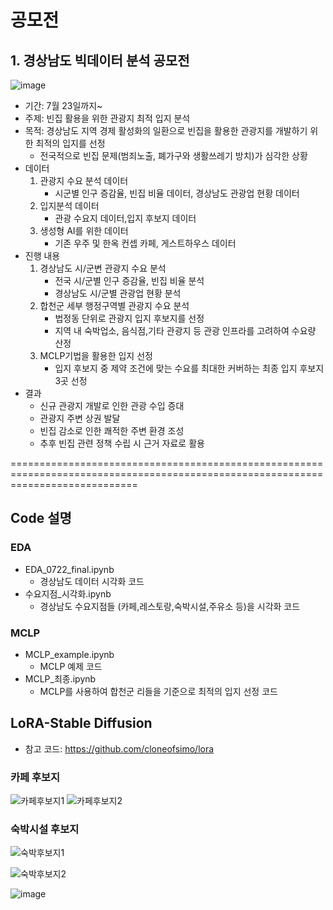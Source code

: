 
**공모전**
==================================================================================================================================
## 1. 경상남도 빅데이터 분석 공모전



![image](https://github.com/user-attachments/assets/40c389f1-b076-4192-a24d-08ca1a5ea8cc)






 * 기간: 7월 23일까지~
 * 주제: 빈집 활용을 위한 관광지 최적 입지 분석
 * 목적: 경상남도 지역 경제 활성화의 일환으로 빈집을 활용한 관광지를 개발하기 위한 최적의 입지를 선정
   - 전국적으로 빈집 문제(범죄노출, 폐가구와 생활쓰레기 방치)가 심각한 상황
 * 데이터
   1. 관광지 수요 분석 데이터
      - 시군별 인구 증감율, 빈집 비율 데이터, 경상남도 관광업 현황 데이터
   2. 입지분석 데이터
      - 관광 수요지 데이터,입지 후보지 데이터
   3. 생성형 AI를 위한 데이터
      - 기존 우주 및 한옥 컨셉 카페, 게스트하우스 데이터
* 진행 내용
  1. 경상남도 시/군변 관광지 수요 분석
     - 전국 시/군별 인구 증감율, 빈집 비율 분석
     - 경상남도 시/군별 관광업 현황 분석
  2. 합천군 세부 행정구역별 관광지 수요 분석
     - 법정동 단위로 관광지 입지 후보지를 선정
     - 지역 내 숙박업소, 음식점,기타 관광지 등 관광 인프라를 고려하여 수요량 산정
  3. MCLP기법을 활용한 입지 선정
     - 입지 후보지 중 제약 조건에 맞는 수요를 최대한 커버하는 최종 입지 후보지 3곳 선정
* 결과
  - 신규 관광지 개발로 인한 관광 수입 증대
  - 관광지 주변 상권 발달
  - 빈집 감소로 인한 쾌적한 주변 환경 조성
  - 추후 빈집 관련 정책 수립 시 근거 자료로 활용


==================================================================================================================================

## Code 설명

### EDA 
 - EDA_0722_final.ipynb
   - 경상남도 데이터 시각화 코드
 - 수요지점_시각화.ipynb
   - 경상남도 수요지점들 (카페,레스토랑,숙박시설,주유소 등)을 시각화 코드
     
### MCLP
 - MCLP_example.ipynb
   - MCLP 예제 코드
 - MCLP_최종.ipynb
   - MCLP를 사용하여 합천군 리들을 기준으로 최적의 입지 선정 코드
     
## LoRA-Stable Diffusion
 - 참고 코드: https://github.com/cloneofsimo/lora
   
### 카페 후보지

   ![카페후보지1](https://github.com/user-attachments/assets/ec73b6ff-abba-4ed8-a03f-1a66540b775b)
   ![카페후보지2](https://github.com/user-attachments/assets/6ead664d-a281-4434-8d07-d2f861870e2a)
### 숙박시설 후보지

![숙박후보지1](https://github.com/user-attachments/assets/9c3a6db3-c854-41c1-a972-9053e4691aa6)

![숙박후보지2](https://github.com/user-attachments/assets/21ebdc04-0ff0-47c0-87af-c621b8cc9eac)

![image](https://github.com/user-attachments/assets/c8056186-090d-4497-bd43-33449d9b604f)
